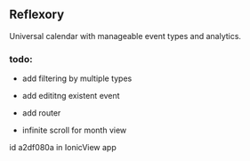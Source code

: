 ## Reflexory

Universal calendar with manageable event types and analytics.

### todo:
* add filtering by multiple types
* add edititng existent event
* add router

* infinite scroll for month view

id a2df080a in IonicView app
